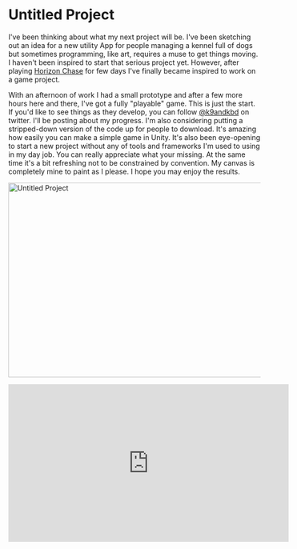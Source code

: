 # Untitled Project

I've been thinking about what my next project will be.  I've been sketching out an idea for a new utility App for people managing a kennel full of dogs but sometimes programming, like art, requires a muse to get things moving.  I haven't been inspired to start that serious project yet. However, after playing [Horizon Chase](http://horizonchase.tumblr.com) for few days I've finally became inspired to work on a game project.  

With an afternoon of work I had a small prototype and after a few more hours here and there, I've got a fully "playable" game.  This is just the start.  If you'd like to see things as they develop, you can follow [@k9andkbd](https://twitter.com/k9andkbd) on twitter.  I'll be posting about my progress.  I'm also considering putting a stripped-down version of the code up for people to download.  It's amazing how easily you can make a simple game in Unity.  It's also been eye-opening to start a new project without any of tools and frameworks I'm used to using in my day job.  You can really appreciate what your missing.  At the same time it's a bit refreshing not to be constrained by convention.  My canvas is completely mine to paint as I please.  I hope you may enjoy the results.

<a data-flickr-embed="true"  href="https://www.flickr.com/photos/darkewolf/21106749811/in/dateposted-public/" title="Untitled Project"><img src="https://farm1.staticflickr.com/695/21106749811_54bc0027bd_z.jpg" width="640" height="389" alt="Untitled Project"></a><script async src="//embedr.flickr.com/assets/client-code.js" charset="utf-8"></script>

<iframe width="560" height="315" src="https://www.youtube.com/embed/YXqpFuz4Gb8" frameborder="0" allowfullscreen></iframe>

